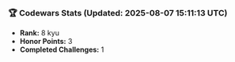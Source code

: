 ### 🏆 Codewars Stats (Updated: 2025-08-07 15:11:13 UTC)

- **Rank:** 8 kyu
- **Honor Points:** 3
- **Completed Challenges:** 1
